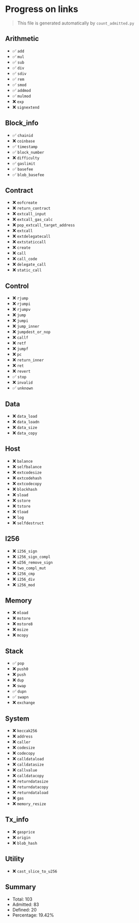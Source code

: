 # Progress on links

> This file is generated automatically by `count_admitted.py`

## Arithmetic

- ✅ `add`
- ✅ `mul`
- ✅ `sub`
- ✅ `div`
- ✅ `sdiv`
- ✅ `rem`
- ✅ `smod`
- ✅ `addmod`
- ✅ `mulmod`
- ❌ `exp`
- ❌ `signextend`

## Block_info

- ✅ `chainid`
- ❌ `coinbase`
- ✅ `timestamp`
- ✅ `block_number`
- ❌ `difficulty`
- ✅ `gaslimit`
- ✅ `basefee`
- ✅ `blob_basefee`

## Contract

- ❌ `eofcreate`
- ❌ `return_contract`
- ❌ `extcall_input`
- ❌ `extcall_gas_calc`
- ❌ `pop_extcall_target_address`
- ❌ `extcall`
- ❌ `extdelegatecall`
- ❌ `extstaticcall`
- ❌ `create`
- ❌ `call`
- ❌ `call_code`
- ❌ `delegate_call`
- ❌ `static_call`

## Control

- ❌ `rjump`
- ❌ `rjumpi`
- ❌ `rjumpv`
- ❌ `jump`
- ❌ `jumpi`
- ❌ `jump_inner`
- ❌ `jumpdest_or_nop`
- ❌ `callf`
- ❌ `retf`
- ❌ `jumpf`
- ❌ `pc`
- ❌ `return_inner`
- ❌ `ret`
- ❌ `revert`
- ✅ `stop`
- ❌ `invalid`
- ✅ `unknown`

## Data

- ❌ `data_load`
- ❌ `data_loadn`
- ❌ `data_size`
- ❌ `data_copy`

## Host

- ❌ `balance`
- ❌ `selfbalance`
- ❌ `extcodesize`
- ❌ `extcodehash`
- ❌ `extcodecopy`
- ❌ `blockhash`
- ❌ `sload`
- ❌ `sstore`
- ❌ `tstore`
- ❌ `tload`
- ❌ `log`
- ❌ `selfdestruct`

## I256

- ❌ `i256_sign`
- ❌ `i256_sign_compl`
- ❌ `u256_remove_sign`
- ❌ `two_compl_mut`
- ❌ `i256_cmp`
- ❌ `i256_div`
- ❌ `i256_mod`

## Memory

- ❌ `mload`
- ❌ `mstore`
- ❌ `mstore8`
- ❌ `msize`
- ❌ `mcopy`

## Stack

- ✅ `pop`
- ❌ `push0`
- ❌ `push`
- ❌ `dup`
- ❌ `swap`
- ✅ `dupn`
- ✅ `swapn`
- ❌ `exchange`

## System

- ❌ `keccak256`
- ❌ `address`
- ❌ `caller`
- ❌ `codesize`
- ❌ `codecopy`
- ❌ `calldataload`
- ❌ `calldatasize`
- ❌ `callvalue`
- ❌ `calldatacopy`
- ❌ `returndatasize`
- ❌ `returndatacopy`
- ❌ `returndataload`
- ❌ `gas`
- ❌ `memory_resize`

## Tx_info

- ❌ `gasprice`
- ❌ `origin`
- ❌ `blob_hash`

## Utility

- ❌ `cast_slice_to_u256`

## Summary

- Total: 103
- Admitted: 83
- Defined: 20
- Percentage: 19.42%
